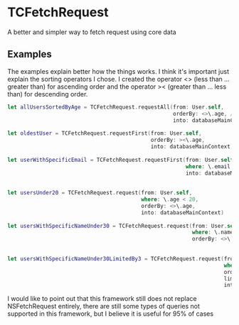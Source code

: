 # TCFetchRequest
A better and simpler way to fetch request using core data


## Examples
The examples explain better how the things works. I think it's important just explain the sorting operators I chose. I created the operator <> (less than ... greater than) for ascending order and the operator >< (greater than ... less than) for descending order.

```swift
let allUsersSortedByAge = TCFetchRequest.requestAll(from: User.self,
                                                    orderBy: <>\.age, // Youngers first
                                                    into: databaseMainContext)
        
let oldestUser = TCFetchRequest.requestFirst(from: User.self,
                                             orderBy: ><\.age,
                                             into: databaseMainContext)
        
let userWithSpecificEmail = TCFetchRequest.requestFirst(from: User.self,
                                                        where: \.email == "tiago@xyz.com",
                                                        into: databaseMainContext)
        
        
let usersUnder20 = TCFetchRequest.request(from: User.self,
                                          where: \.age < 20,
                                          orderBy: <>\.age,
                                          into: databaseMainContext)
        
let usersWithSpecificNameUnder30 = TCFetchRequest.request(from: User.self,
                                                          where: \.name == "Tiago" && \.age < 30,
                                                          orderBy: <>\.age, into: databaseMainContext)
        
        
let usersWithSpecificNameUnder30LimitedBy3 = TCFetchRequest.request(from: User.self,
                                                                    where: \.name == "Tiago" && \.age < 30,
                                                                    orderBy: <>\.age,
                                                                    limitedBy: 3,
                                                                    into: databaseMainContext)
```

I would like to point out that this framework still does not replace NSFetchRequest entirely, there are still some types of queries not supported in this framework, but I believe it is useful for 95% of cases
